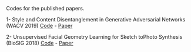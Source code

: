 Codes for the published papers.

1- Style and Content Disentanglement in Generative Adversarial Networks (WACV 2019) [Code](https://github.com/hadikazemi/SC-GAN) - [Paper](https://arxiv.org/abs/1811.05621)

2- Unsupervised Facial Geometry Learning for Sketch toPhoto Synthesis (BioSIG 2018) [Code](https://github.com/hadikazemi/Sketch-Photo-Synthesis) - [Paper](https://arxiv.org/pdf/1810.05361.pdf)
